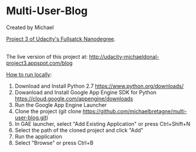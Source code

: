 # Multi-User-Blog

Created by Michael

<ins>Project 3 of Udacity's Fullsatck Nanodegree</ins>.

<br>The live version of this project at: http://udacity-michaeldonal-project3.appspot.com/blog

<ins>How to run locally</ins>:

1. Download and Install Python 2.7 https://www.python.org/downloads/<br>
2. Dowanload and Install Google App Engine SDK for Python https://cloud.google.com/appengine/downloads<br>
3. Run the Google App Engine Launcher<br>
4. Clone the project (git clone https://github.com/michaelbretagne/multi-user-blog.git)<br>
5. In GAE launcher, select "Add Existing Application" or press Ctrl+Shift+N
6. Select the path of the cloned project and click "Add"<br>
7. Run the application<br>
8. Select "Browse" or press Ctrl+B<br>
